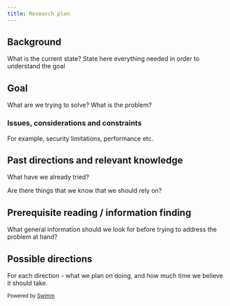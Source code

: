 ```yaml
---
title: Research plan
---
```

## Background

What is the current state? State here everything needed in order to understand the goal

## Goal

What are we trying to solve? What is the problem?

### Issues, considerations and constraints

For example, security limitations, performance etc.

## Past directions and relevant knowledge

What have we already tried?

Are there things that we know that we should rely on?

## Prerequisite reading / information finding

What general information should we look for before trying to address the problem at hand?

## Possible directions

For each direction - what we plan on doing, and how much time we believe it should take.

<SwmMeta repo-id="Z2l0aHViJTNBJTNBVGFsLXRlc3QtcmVwbyUzQSUzQVRhbFBlcmV0elN3aW1t" repo-name="Tal-test-repo"><sup>Powered by [Swimm](http://localhost:5000/)</sup></SwmMeta>
